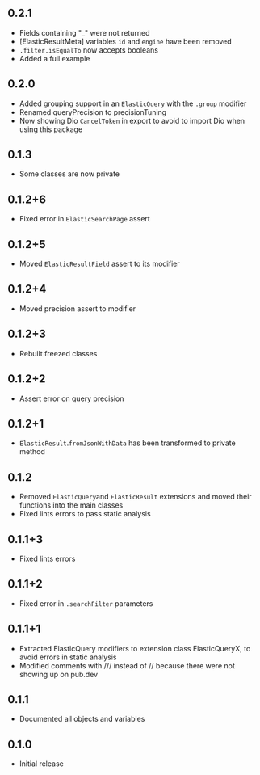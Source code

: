 ## 0.2.1

* Fields containing "_" were not returned
* [ElasticResultMeta] variables `id` and `engine` have been removed
* `.filter.isEqualTo` now accepts booleans
* Added a full example

## 0.2.0

* Added grouping support in an `ElasticQuery` with the `.group` modifier
* Renamed queryPrecision to precisionTuning
* Now showing Dio `CancelToken` in export to avoid to import Dio when using this package

## 0.1.3

* Some classes are now private

## 0.1.2+6

* Fixed error in `ElasticSearchPage` assert

## 0.1.2+5

* Moved `ElasticResultField` assert to its modifier

## 0.1.2+4

* Moved precision assert to modifier

## 0.1.2+3

* Rebuilt freezed classes

## 0.1.2+2

* Assert error on query precision

## 0.1.2+1

* `ElasticResult`.`fromJsonWithData` has been transformed to private method

## 0.1.2

* Removed `ElasticQuery`and `ElasticResult` extensions and moved their functions into the main classes
* Fixed lints errors to pass static analysis

## 0.1.1+3

* Fixed lints errors

## 0.1.1+2

* Fixed error in `.searchFilter` parameters

## 0.1.1+1

* Extracted ElasticQuery modifiers to extension class ElasticQueryX, to avoid errors in static analysis
* Modified comments with /// instead of // because there were not showing up on pub.dev

## 0.1.1

* Documented all objects and variables

## 0.1.0

* Initial release
